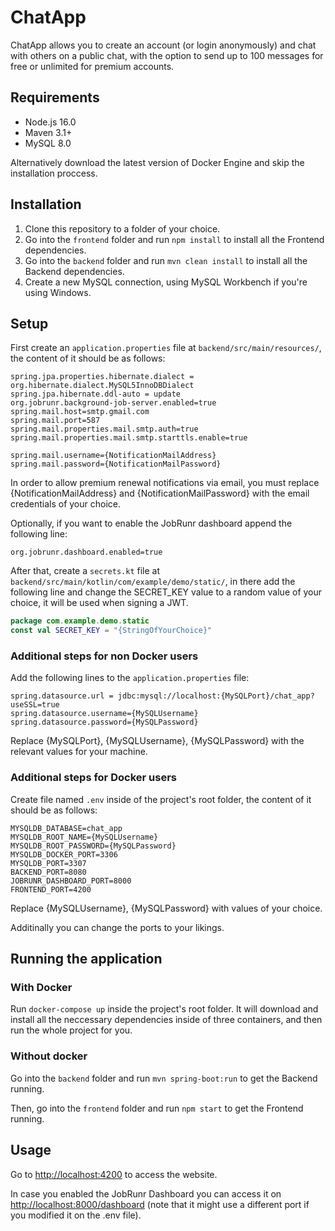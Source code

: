 # ChatApp

ChatApp allows you to create an account (or login anonymously) and chat with others on a public chat, with the option to send up to 100 messages for free or unlimited for premium accounts.

## Requirements

- Node.js 16.0
- Maven 3.1+
- MySQL 8.0

Alternatively download the latest version of Docker Engine and skip the installation proccess.

## Installation

1. Clone this repository to a folder of your choice.
2. Go into the `frontend` folder and run `npm install` to install all the Frontend dependencies.
3. Go into the `backend` folder and run `mvn clean install` to install all the Backend dependencies.
4. Create a new MySQL connection, using MySQL Workbench if you're using Windows.

## Setup

First create an `application.properties` file at `backend/src/main/resources/`, the content of it should be as follows:

```properties
spring.jpa.properties.hibernate.dialect = org.hibernate.dialect.MySQL5InnoDBDialect
spring.jpa.hibernate.ddl-auto = update
org.jobrunr.background-job-server.enabled=true
spring.mail.host=smtp.gmail.com
spring.mail.port=587
spring.mail.properties.mail.smtp.auth=true
spring.mail.properties.mail.smtp.starttls.enable=true

spring.mail.username={NotificationMailAddress}
spring.mail.password={NotificationMailPassword}
```

In order to allow premium renewal notifications via email, you must replace {NotificationMailAddress} and {NotificationMailPassword} with the email credentials of your choice.

Optionally, if you want to enable the JobRunr dashboard append the following line:

```properties
org.jobrunr.dashboard.enabled=true
```

After that, create a `secrets.kt` file at `backend/src/main/kotlin/com/example/demo/static/`, in there add the following line and change the SECRET_KEY value to a random value of your choice, it will be used when signing a JWT.

```kotlin
package com.example.demo.static
const val SECRET_KEY = "{StringOfYourChoice}"
```

### Additional steps for non Docker users

Add the following lines to the `application.properties` file:

```properties
spring.datasource.url = jdbc:mysql://localhost:{MySQLPort}/chat_app?useSSL=true
spring.datasource.username={MySQLUsername}
spring.datasource.password={MySQLPassword}
```

Replace {MySQLPort}, {MySQLUsername}, {MySQLPassword} with the relevant values for your machine.

### Additional steps for Docker users

Create file named `.env` inside of the project's root folder, the content of it should be as follows:

```
MYSQLDB_DATABASE=chat_app
MYSQLDB_ROOT_NAME={MySQLUsername}
MYSQLDB_ROOT_PASSWORD={MySQLPassword}
MYSQLDB_DOCKER_PORT=3306
MYSQLDB_PORT=3307
BACKEND_PORT=8080
JOBRUNR_DASHBOARD_PORT=8000
FRONTEND_PORT=4200
```

Replace {MySQLUsername}, {MySQLPassword} with values of your choice.

Additinally you can change the ports to your likings.

## Running the application

### With Docker

Run ```docker-compose up``` inside the project's root folder. It will download and install all the neccessary dependencies inside of three containers, and then run the whole project for you.

### Without docker

Go into the `backend` folder and run `mvn spring-boot:run` to get the Backend running.

Then, go into the `frontend` folder and run `npm start` to get the Frontend running.

## Usage

Go to [http://localhost:4200](http://localhost:4200) to access the website.

In case you enabled the JobRunr Dashboard you can access it on [http://localhost:8000/dashboard](http://localhost:8000/dashboard) (note that it might use a different port if you modified it on the .env file).

